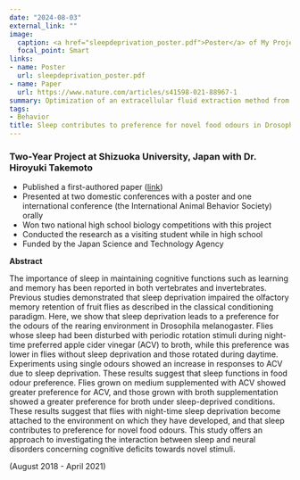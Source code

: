 ```yaml
---
date: "2024-08-03"
external_link: ""
image:
  caption: <a href="sleepdeprivation_poster.pdf">Poster</a> of My Project
  focal_point: Smart
links:
- name: Poster
  url: sleepdeprivation_poster.pdf
- name: Paper
  url: https://www.nature.com/articles/s41598-021-88967-1
summary: Optimization of an extracellular fluid extraction method from Trypanosoma brucei-infected mice.
tags:
- Behavior
title: Sleep contributes to preference for novel food odours in Drosophila melanogaster
---
```


### Two-Year Project at Shizuoka University, Japan with Dr. Hiroyuki Takemoto

- Published a first-authored paper ([link](https://www.nature.com/articles/s41598-021-88967-1))
- Presented at two domestic conferences with a poster and one international conference (the International Animal Behavior Society) orally
- Won two national high school biology competitions with this project
- Conducted the research as a visiting student while in high school
- Funded by the Japan Science and Technology Agency

**Abstract**

The importance of sleep in maintaining cognitive functions such as learning and memory has been reported in both vertebrates and invertebrates. Previous studies demonstrated that sleep deprivation impaired the olfactory memory retention of fruit flies as described in the classical conditioning paradigm. Here, we show that sleep deprivation leads to a preference for the odours of the rearing environment in Drosophila melanogaster. Flies whose sleep had been disturbed with periodic rotation stimuli during night-time preferred apple cider vinegar (ACV) to broth, while this preference was lower in flies without sleep deprivation and those rotated during daytime. Experiments using single odours showed an increase in responses to ACV due to sleep deprivation. These results suggest that sleep functions in food odour preference. Flies grown on medium supplemented with ACV showed greater preference for ACV, and those grown with broth supplementation showed a greater preference for broth under sleep-deprived conditions. These results suggest that flies with night-time sleep deprivation become attached to the environment on which they have developed, and that sleep contributes to preference for novel food odours. This study offers an approach to investigating the interaction between sleep and neural disorders concerning cognitive deficits towards novel stimuli.

(August 2018 - April 2021)